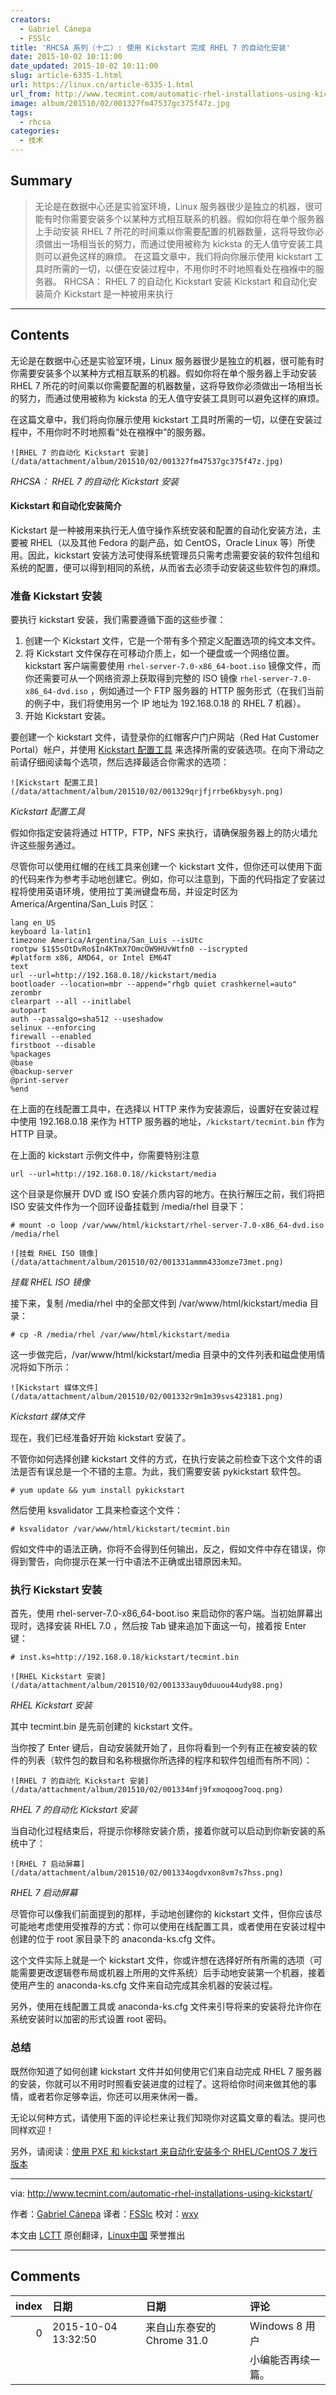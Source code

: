 ```yaml
---
creators:
  - Gabriel Cánepa
  - FSSlc
title: 'RHCSA 系列（十二）: 使用 Kickstart 完成 RHEL 7 的自动化安装'
date: 2015-10-02 10:11:00
date_updated: 2015-10-02 10:11:00
slug: article-6335-1.html
url: https://linux.cn/article-6335-1.html
url_from: http://www.tecmint.com/automatic-rhel-installations-using-kickstart/
image: album/201510/02/001327fm47537gc375f47z.jpg
tags:
  - rhcsa
categories:
  - 技术
---
```


## Summary

> 无论是在数据中心还是实验室环境，Linux 服务器很少是独立的机器，很可能有时你需要安装多个以某种方式相互联系的机器。假如你将在单个服务器上手动安装 RHEL 7 所花的时间乘以你需要配置的机器数量，这将导致你必须做出一场相当长的努力，而通过使用被称为 kicksta 的无人值守安装工具则可以避免这样的麻烦。 在这篇文章中，我们将向你展示使用 kickstart 工具时所需的一切，以便在安装过程中，不用你时不时地照看处在襁褓中的服务器。  RHCSA： RHEL 7 的自动化 Kickstart 安装 Kickstart 和自动化安装简介 Kickstart 是一种被用来执行

***

<!-- more -->

## Contents

无论是在数据中心还是实验室环境，Linux 服务器很少是独立的机器，很可能有时你需要安装多个以某种方式相互联系的机器。假如你将在单个服务器上手动安装 RHEL 7 所花的时间乘以你需要配置的机器数量，这将导致你必须做出一场相当长的努力，而通过使用被称为 kicksta 的无人值守安装工具则可以避免这样的麻烦。

在这篇文章中，我们将向你展示使用 kickstart 工具时所需的一切，以便在安装过程中，不用你时不时地照看“处在襁褓中”的服务器。

`![RHEL 7 的自动化 Kickstart 安装](/data/attachment/album/201510/02/001327fm47537gc375f47z.jpg)`

*RHCSA： RHEL 7 的自动化 Kickstart 安装*

#### Kickstart 和自动化安装简介

Kickstart 是一种被用来执行无人值守操作系统安装和配置的自动化安装方法，主要被 RHEL（以及其他 Fedora 的副产品，如 CentOS，Oracle Linux 等）所使用。因此，kickstart 安装方法可使得系统管理员只需考虑需要安装的软件包组和系统的配置，便可以得到相同的系统，从而省去必须手动安装这些软件包的麻烦。

### 准备 Kickstart 安装

要执行 kickstart 安装，我们需要遵循下面的这些步骤：

1. 创建一个 Kickstart 文件，它是一个带有多个预定义配置选项的纯文本文件。
2. 将 Kickstart 文件保存在可移动介质上，如一个硬盘或一个网络位置。kickstart 客户端需要使用 `rhel-server-7.0-x86_64-boot.iso` 镜像文件，而你还需要可从一个网络资源上获取得到完整的 ISO 镜像 `rhel-server-7.0-x86_64-dvd.iso` ，例如通过一个 FTP 服务器的 HTTP 服务形式（在我们当前的例子中，我们将使用另一个 IP 地址为 192.168.0.18 的 RHEL 7 机器）。
3. 开始 Kickstart 安装。

要创建一个 kickstart 文件，请登录你的红帽客户门户网站（Red Hat Customer Portal）帐户，并使用 [Kickstart 配置工具](https://access.redhat.com/labs/kickstartconfig/) 来选择所需的安装选项。在向下滑动之前请仔细阅读每个选项，然后选择最适合你需求的选项：

`![Kickstart 配置工具](/data/attachment/album/201510/02/001329qrjfjrrbe6kbysyh.png)`

*Kickstart 配置工具*

假如你指定安装将通过 HTTP，FTP，NFS 来执行，请确保服务器上的防火墙允许这些服务通过。

尽管你可以使用红帽的在线工具来创建一个 kickstart 文件，但你还可以使用下面的代码来作为参考手动地创建它。例如，你可以注意到，下面的代码指定了安装过程将使用英语环境，使用拉丁美洲键盘布局，并设定时区为 America/Argentina/San\_Luis 时区：

```shell
lang en_US
keyboard la-latin1
timezone America/Argentina/San_Luis --isUtc
rootpw $1$5sOtDvRo$In4KTmX7OmcOW9HUvWtfn0 --iscrypted
#platform x86, AMD64, or Intel EM64T
text
url --url=http://192.168.0.18//kickstart/media
bootloader --location=mbr --append="rhgb quiet crashkernel=auto"
zerombr
clearpart --all --initlabel
autopart
auth --passalgo=sha512 --useshadow
selinux --enforcing
firewall --enabled
firstboot --disable
%packages
@base
@backup-server
@print-server
%end
```

在上面的在线配置工具中，在选择以 HTTP 来作为安装源后，设置好在安装过程中使用 192.168.0.18 来作为 HTTP 服务器的地址，`/kickstart/tecmint.bin` 作为 HTTP 目录。

在上面的 kickstart 示例文件中，你需要特别注意

```shell
url --url=http://192.168.0.18//kickstart/media
```

这个目录是你展开 DVD 或 ISO 安装介质内容的地方。在执行解压之前，我们将把 ISO 安装文件作为一个回环设备挂载到 /media/rhel 目录下：

```shell
# mount -o loop /var/www/html/kickstart/rhel-server-7.0-x86_64-dvd.iso /media/rhel
```

`![挂载 RHEL ISO 镜像](/data/attachment/album/201510/02/001331ammm433omze73met.png)`

*挂载 RHEL ISO 镜像*

接下来，复制 /media/rhel 中的全部文件到 /var/www/html/kickstart/media 目录：

```shell
# cp -R /media/rhel /var/www/html/kickstart/media
```

这一步做完后，/var/www/html/kickstart/media 目录中的文件列表和磁盘使用情况将如下所示：

`![Kickstart 媒体文件](/data/attachment/album/201510/02/001332r9m1m39svs423181.png)`

*Kickstart 媒体文件*

现在，我们已经准备好开始 kickstart 安装了。

不管你如何选择创建 kickstart 文件的方式，在执行安装之前检查下这个文件的语法是否有误总是一个不错的主意。为此，我们需要安装 pykickstart 软件包。

```shell
# yum update && yum install pykickstart
```

然后使用 ksvalidator 工具来检查这个文件：

```shell
# ksvalidator /var/www/html/kickstart/tecmint.bin
```

假如文件中的语法正确，你将不会得到任何输出，反之，假如文件中存在错误，你得到警告，向你提示在某一行中语法不正确或出错原因未知。

### 执行 Kickstart 安装

首先，使用 rhel-server-7.0-x86\_64-boot.iso 来启动你的客户端。当初始屏幕出现时，选择安装 RHEL 7.0 ，然后按 Tab 键来追加下面这一句，接着按 Enter 键：

```shell
# inst.ks=http://192.168.0.18/kickstart/tecmint.bin
```

`![RHEL Kickstart 安装](/data/attachment/album/201510/02/001333auy0duuou44udy88.png)`

*RHEL Kickstart 安装*

其中 tecmint.bin 是先前创建的 kickstart 文件。

当你按了 Enter 键后，自动安装就开始了，且你将看到一个列有正在被安装的软件的列表（软件包的数目和名称根据你所选择的程序和软件包组而有所不同）：

`![RHEL 7 的自动化 Kickstart 安装](/data/attachment/album/201510/02/001334mfj9fxmoqoog7ooq.png)`

*RHEL 7 的自动化 Kickstart 安装*

当自动化过程结束后，将提示你移除安装介质，接着你就可以启动到你新安装的系统中了：

`![RHEL 7 启动屏幕](/data/attachment/album/201510/02/001334ogdvxon8vm7s7hss.png)`

*RHEL 7 启动屏幕*

尽管你可以像我们前面提到的那样，手动地创建你的 kickstart 文件，但你应该尽可能地考虑使用受推荐的方式：你可以使用在线配置工具，或者使用在安装过程中创建的位于 root 家目录下的 anaconda-ks.cfg 文件。

这个文件实际上就是一个 kickstart 文件，你或许想在选择好所有所需的选项（可能需要更改逻辑卷布局或机器上所用的文件系统）后手动地安装第一个机器，接着使用产生的 anaconda-ks.cfg 文件来自动完成其余机器的安装过程。

另外，使用在线配置工具或 anaconda-ks.cfg 文件来引导将来的安装将允许你在系统安装时以加密的形式设置 root 密码。

### 总结

既然你知道了如何创建 kickstart 文件并如何使用它们来自动完成 RHEL 7 服务器的安装，你就可以不用时时照看安装进度的过程了。这将给你时间来做其他的事情，或者若你足够幸运，你还可以用来休闲一番。

无论以何种方式，请使用下面的评论栏来让我们知晓你对这篇文章的看法。提问也同样欢迎！

另外，请阅读：[使用 PXE 和 kickstart 来自动化安装多个 RHEL/CentOS 7 发行版本](http://www.tecmint.com/multiple-centos-installations-using-kickstart/)

---

via: <http://www.tecmint.com/automatic-rhel-installations-using-kickstart/>

作者：[Gabriel Cánepa](http://www.tecmint.com/author/gacanepa/) 译者：[FSSlc](https://github.com/FSSlc) 校对：[wxy](https://github.com/wxy)

本文由 [LCTT](https://github.com/LCTT/TranslateProject) 原创翻译，[Linux中国](https://linux.cn/) 荣誉推出

***

## Comments

|   index | 日期                | 日期                                      | 评论                                                                                                                                                                                                                      |
|--------:|:--------------------|:------------------------------------------|:--------------------------------------------------------------------------------------------------------------------------------------------------------------------------------------------------------------------------|
|       0 | 2015-10-04 13:32:50 | 来自山东泰安的 Chrome 31.0|Windows 8 用户 | 无人值守的安装如果还需要去接触客户端，给客户端做个插U盘之类的操作，那就不叫无人值守了。使用 rhel-server-7.0-x86_64-boot.iso 来启动你的客户端这里只的是虚拟机吗。如果我机房里五百多个服务器都要同时安装呢。<br /> |
|         |                     |                                           | 小编能否再续一篇。                                                                                                                                                                                                        |
